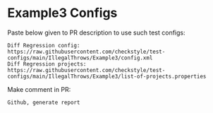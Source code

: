 # Example3 Configs
Paste below given to PR description to use such test configs:
```
Diff Regression config: https://raw.githubusercontent.com/checkstyle/test-configs/main/IllegalThrows/Example3/config.xml
Diff Regression projects: https://raw.githubusercontent.com/checkstyle/test-configs/main/IllegalThrows/Example3/list-of-projects.properties
```
Make comment in PR:
```
Github, generate report
```

